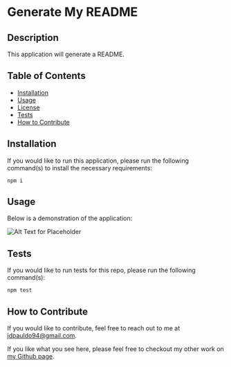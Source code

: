 # Generate My README



## Description

This application will generate a README.

## Table of Contents

- [Installation](#installation)
- [Usage](#usage)
- [License](#license)
- [Tests](#tests)
- [How to Contribute](#how-to-contribute)

## Installation

If you would like to run this application, please run the following command(s) to install the necessary requirements:
```
npm i
```

## Usage

Below is a demonstration of the application: 

![Alt Text for Placeholder](https://via.placeholder.com/150)



## Tests

If you would like to run tests for this repo, please run the following command(s):
```
npm test
```

## How to Contribute

If you would like to contribute, feel free to reach out to me at [jdpauldo94@gmail.com](mailto:jdpauldo94@gmail.com).

If you like what you see here, please feel free to checkout my other work on [my Github page](https://github.com/JPauldo).
